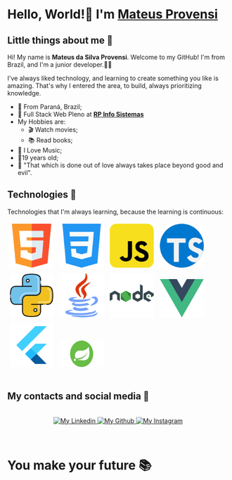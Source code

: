 # Hello, World!🖖 I'm [Mateus Provensi](https://github.com/MateusProvensi)

## Little things about me 📖

Hi! My name is **Mateus da Silva Provensi**. Welcome to my GitHub! I'm from Brazil, and I'm a junior developer.👨‍💻

I've always liked technology, and learning to create something you like is amazing. That's why I entered the area, to build, always prioritizing knowledge.

- 📌 From Paraná, Brazil;
- 💼 Full Stack Web Pleno at **[RP Info Sistemas](https://www.rpinfo.com.br/)**
- My Hobbies are:
  - 🎬 Watch movies;
  - 📚 Read books;
- 🎵 I Love Music;
- 👦19 years old;
- 🧠 "That which is done out of love always takes place beyond good and evil".

## Technologies 🚀

Technologies that I'm always learning, because the learning is continuous:

<div>
<img width="100px" style="padding:5px" src="images/tecnologias/html5.png" />

<img width="100px" style="padding:5px" src="images/tecnologias/css3.png" />

<img width="100px" style="padding:5px" src="images/tecnologias/javascript.png" />

<img width="100px" style="padding:5px" src="images/tecnologias/typescript.png" />

<img width="100px" style="padding:5px" src="images/tecnologias/python.png" />

<img width="100px" style="padding:5px" src="images/tecnologias/java.png" />

<img width="100px" style="padding:5px" src="images/tecnologias/nodejs.png" />

<img width="100px" style="padding:5px" src="images/tecnologias/vuejs.png" />

<img width="100px" style="padding:5px" src="images/tecnologias/flutter.png" />

<img width="100px" height="60px" style="padding:5px" src="images/tecnologias/springboot.png" />  
</div>
<br>

## My contacts and social media 📱

<br>
<div style="text-align: center;">
  <a href="https://www.linkedin.com/in/mateusprovensi/" target="_blank">
    <img alt="My Linkedin" width="140px" height="35px" src="https://img.shields.io/badge/Linkedin-0A66C2?style=for-the-badge&logo=Linkedin&logoColor=white" />
  </a>

  <a href="https://github.com/MateusProvensi" target="_blank">
    <img alt="My Github" width="140px" height="35px" src="https://img.shields.io/badge/Github-181717?style=for-the-badge&logo=Github&logoColor=white" />
  </a>

  <a href="https://www.instagram.com/mateus_provensi/" target="_blank">
    <img alt="My Instagram" width="140px" height="35px" src="https://img.shields.io/badge/Instagram-E4405F?style=for-the-badge&logo=instagram&logoColor=white" />
  </a>
</div>
<br>
<br>

# You make your future 📚
